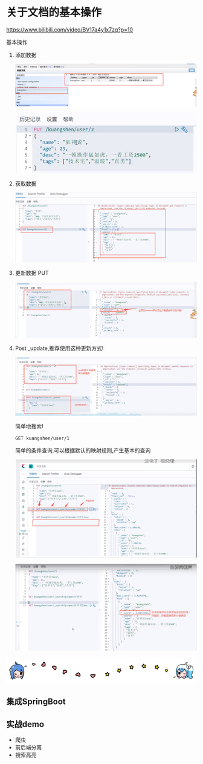 # 关于文档的基本操作

 https://www.bilibili.com/video/BV17a4y1x7zq?p=10 

基本操作

1. 添加数据

   ![1597890987738](10-elasticsearch-%E6%96%87%E6%A1%A3%E5%9F%BA%E6%9C%AC%E6%93%8D%E4%BD%9C.assets/1597890987738.png)

   ![1597891014862](10-elasticsearch-%E6%96%87%E6%A1%A3%E5%9F%BA%E6%9C%AC%E6%93%8D%E4%BD%9C.assets/1597891014862.png)

2. 获取数据

   ![1597891281730](10-elasticsearch-%E6%96%87%E6%A1%A3%E5%9F%BA%E6%9C%AC%E6%93%8D%E4%BD%9C.assets/1597891281730.png)

3. 更新数据 PUT

   ![1597891378076](10-elasticsearch-%E6%96%87%E6%A1%A3%E5%9F%BA%E6%9C%AC%E6%93%8D%E4%BD%9C.assets/1597891378076.png)

4. Post _update,推荐使用这种更新方式!

   ![1597891620183](10-elasticsearch-%E6%96%87%E6%A1%A3%E5%9F%BA%E6%9C%AC%E6%93%8D%E4%BD%9C.assets/1597891620183.png)

   简单地搜索!

   ```
   GET kuangshen/user/1
   ```

   简单的条件查询,可以根据默认的映射规则,产生基本的查询

   ![1597892095252](10-elasticsearch-%E6%96%87%E6%A1%A3%E5%9F%BA%E6%9C%AC%E6%93%8D%E4%BD%9C.assets/1597892095252.png)

   ![1597892169142](10-elasticsearch-%E6%96%87%E6%A1%A3%E5%9F%BA%E6%9C%AC%E6%93%8D%E4%BD%9C.assets/1597892169142.png)

   > 

   



![1597974163381](10-elasticsearch-%E6%96%87%E6%A1%A3%E5%9F%BA%E6%9C%AC%E6%93%8D%E4%BD%9C.assets/1597974163381.png)



## 集成SpringBoot

## 实战demo

- 爬虫
- 前后端分离
- 搜索高亮